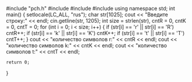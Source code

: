 #include "pch.h"
#include <iostream>
#include <cstdlib>
#include <cstring>
using namespace std;
int main()
{
	setlocale(LC_ALL, "rus");
	char str[1025];
	cout << "Введите строку:" << endl;
	cin.getline(str, 1205);
	int size = strlen(str), cntR = 0, cntK = 0, cntT = 0;
	for (int i = 0; i < size; i++)
	{
		if (str[i] == 'r' || str[i] == 'R')
			cntR++;
		if (str[i] == 'k' || str[i] == 'K')
			cntK++;
		if (str[i] == 't' || str[i] == 'T')
			cntT++;
	}
	cout << "количество символов r:" << cntR << endl;
	cout << "количество символов k:" << cntK << endl;
	cout << "количество символов t:" << cntT << endl;
	
	return 0;
}
